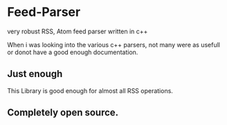 # Feed-Parser
very robust RSS, Atom feed parser written in c++

When i was looking into the various c++ parsers, not many were as usefull or donot have a good enough documentation.
## Just enough
This Library is good enough for almost all RSS operations.
## Completely open source.
